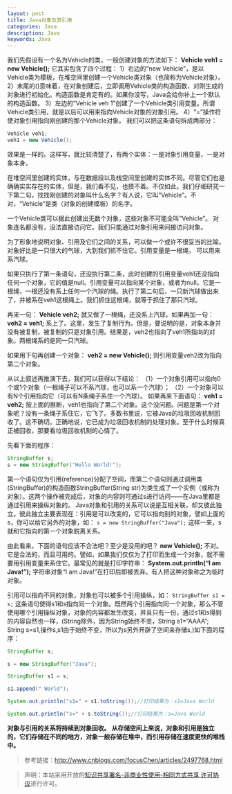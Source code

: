 ```yaml
---
layout: post
title: Java对象及其引用
categories: Java
description: Java
keywords: Java
---
```


我们先假设有一个名为Vehicle的类，一般创建对象的方法如下：
**Vehicle veh1 = new Vehicle();**
它其实包含了四个过程：
1）右边的“new Vehicle”，是以Vehicle类为模板，在堆空间里创建一个Vehicle类对象（也简称为Vehicle对象）。
2）末尾的()意味着，在对象创建后，立即调用Vehicle类的构造函数，对刚生成的对象进行初始化。构造函数是肯定有的。如果你没写，Java会给你补上一个默认的构造函数。
3）左边的“Vehicle veh 1”创建了一个Vehicle类引用变量。所谓Vehicle类引用，就是以后可以用来指向Vehicle对象的对象引用。
4）“=”操作符使对象引用指向刚创建的那个Vehicle对象。
我们可以把这条语句拆成两部分：
```java
Vehicle veh1;
veh1 = new Vehicle();
```
效果是一样的。这样写，就比较清楚了，有两个实体：一是对象引用变量，一是对象本身。

在堆空间里创建的实体，与在数据段以及栈空间里创建的实体不同。尽管它们也是确确实实存在的实体，但是，我们看不见，也摸不着。不仅如此，我们仔细研究一下第二句，找找刚创建的对象叫什么名字？有人说，它叫“Vehicle”。不对，“Vehicle”是类（对象的创建模板）的名字。

 一个Vehicle类可以据此创建出无数个对象，这些对象不可能全叫“Vehicle”。 对象连名都没有，没法直接访问它。我们只能通过对象引用来间接访问对象。
      
 为了形象地说明对象、引用及它们之间的关系，可以做一个或许不很妥当的比喻。对象好比是一只很大的气球，大到我们抓不住它。引用变量是一根绳， 可以用来系汽球。

如果只执行了第一条语句，还没执行第二条，此时创建的引用变量veh1还没指向任何一个对象，它的值是null。引用变量可以指向某个对象，或者为null。它是一根绳，一根还没有系上任何一个汽球的绳。执行了第二句后，一只新汽球做出来了，并被系在veh1这根绳上。我们抓住这根绳，就等于抓住了那只汽球。

再来一句：
**Vehicle veh2;**
就又做了一根绳，还没系上汽球。如果再加一句：
**veh2 = veh1;**
系上了。这里，发生了复制行为。但是，要说明的是，对象本身并没有被复制，被复制的只是对象引用。结果是，veh2也指向了veh1所指向的对象。两根绳系的是同一只汽球。

如果用下句再创建一个对象：
**veh2 = new Vehicle();**
则引用变量veh2改为指向第二个对象。

从以上叙述再推演下去，我们可以获得以下结论：
（1）一个对象引用可以指向0个或1个对象（一根绳子可以不系汽球，也可以系一个汽球）；
（2）一个对象可以有N个引用指向它（可以有N条绳子系住一个汽球）。
 如果再来下面语句：
 **veh1 = veh2;**
按上面的推断，veh1也指向了第二个对象。这个没问题。问题是第一个对象呢？没有一条绳子系住它，它飞了。多数书里说，它被Java的垃圾回收机制回收了。这不确切。正确地说，它已成为垃圾回收机制的处理对象。至于什么时候真正被回收，那要看垃圾回收机制的心情了。

先看下面的程序：
```java
StringBuffer s;
s = new StringBuffer("Hello World!");
```
第一个语句仅为引用(reference)分配了空间，而第二个语句则通过调用类(StringBuffer)的构造函数StringBuffer(String str)为类生成了一个实例（或称为对象）。这两个操作被完成后，对象的内容则可通过s进行访问——在Java里都是通过引用来操纵对象的。
Java对象和引用的关系可以说是互相关联，却又彼此独立。彼此独立主要表现在：引用是可以改变的，它可以指向别的对象，譬如上面的s，你可以给它另外的对象，如：
`s = new StringBuffer("Java");`
这样一来，s就和它指向的第一个对象脱离关系。

由此看来，下面的语句应该不合法吧？至少是没用的吧？
**new Vehicle();**
不对。它是合法的，而且可用的。譬如，如果我们仅仅为了打印而生成一个对象，就不需要用引用变量来系住它。最常见的就是打印字符串：
**System.out.println(“I am Java!”);**
字符串对象“I am Java!”在打印后即被丢弃。有人把这种对象称之为临时对象。

引用可以指向不同的对象，对象也可以被多个引用操纵，如：
`StringBuffer s1 = s;`
这条语句使得s1和s指向同一个对象。既然两个引用指向同一个对象，那么不管使用哪个引用操纵对象，对象的内容都发生改变，并且只有一份，通过s1和s得到的内容自然也一样，(String除外，因为String始终不变，String s1=”AAAA”; String s=s1,操作s,s1由于始终不变，所以为s另外开辟了空间来存储s,)如下面的程序：
```java
StringBuffer s;

s = new StringBuffer("Java");

StringBuffer s1 = s;

s1.append(" World");

System.out.println("s1=" + s1.toString());//打印结果为：s1=Java World

System.out.println("s=" + s.toString());//打印结果为：s=Java World
```

**对象与引用的关系将持续到对象回收。**
**从存储空间上来说，对象和引用是独立的，它们存储在不同的地方，对象一般存储在堆中，而引用存储在速度更快的堆栈中。**

> 参考链接：http://www.cnblogs.com/focusChen/articles/2497768.html

> 声明：本站采用开放的[知识共享署名-非商业性使用-相同方式共享 许可协议](https://creativecommons.org/licenses/by-nc-sa/3.0/deed.zh)进行许可。
